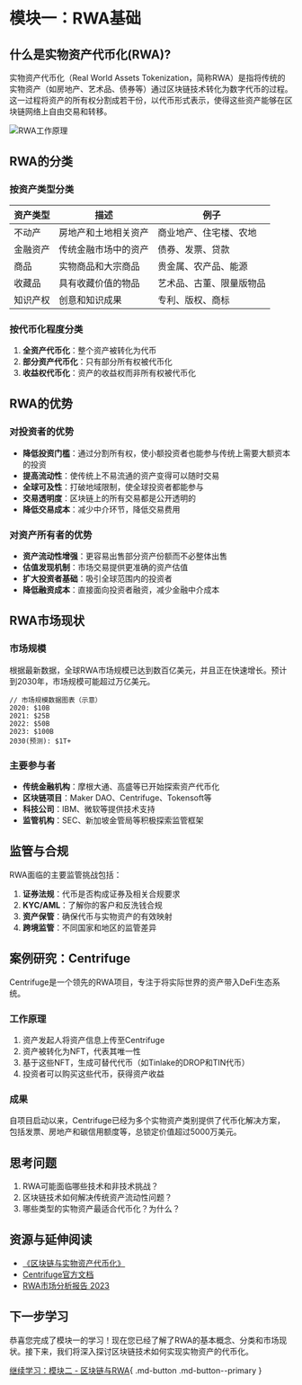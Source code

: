 
# 模块一：RWA基础

## 什么是实物资产代币化(RWA)?

实物资产代币化（Real World Assets Tokenization，简称RWA）是指将传统的实物资产（如房地产、艺术品、债券等）通过区块链技术转化为数字代币的过程。这一过程将资产的所有权分割成若干份，以代币形式表示，使得这些资产能够在区块链网络上自由交易和转移。

![RWA工作原理](/assets/images/rwa_process.png)

## RWA的分类

### 按资产类型分类

| 资产类型 | 描述 | 例子 |
|---------|------|------|
| 不动产 | 房地产和土地相关资产 | 商业地产、住宅楼、农地 |
| 金融资产 | 传统金融市场中的资产 | 债券、发票、贷款 |
| 商品 | 实物商品和大宗商品 | 贵金属、农产品、能源 |
| 收藏品 | 具有收藏价值的物品 | 艺术品、古董、限量版物品 |
| 知识产权 | 创意和知识成果 | 专利、版权、商标 |

### 按代币化程度分类

1. **全资产代币化**：整个资产被转化为代币
2. **部分资产代币化**：只有部分所有权被代币化
3. **收益权代币化**：资产的收益权而非所有权被代币化

## RWA的优势

### 对投资者的优势

- **降低投资门槛**：通过分割所有权，使小额投资者也能参与传统上需要大额资本的投资
- **提高流动性**：使传统上不易流通的资产变得可以随时交易
- **全球可及性**：打破地域限制，使全球投资者都能参与
- **交易透明度**：区块链上的所有交易都是公开透明的
- **降低交易成本**：减少中介环节，降低交易费用

### 对资产所有者的优势

- **资产流动性增强**：更容易出售部分资产份额而不必整体出售
- **估值发现机制**：市场交易提供更准确的资产估值
- **扩大投资者基础**：吸引全球范围内的投资者
- **降低融资成本**：直接面向投资者融资，减少金融中介成本

## RWA市场现状

### 市场规模

根据最新数据，全球RWA市场规模已达到数百亿美元，并且正在快速增长。预计到2030年，市场规模可能超过万亿美元。

```
// 市场规模数据图表（示意）
2020: $10B
2021: $25B
2022: $50B
2023: $100B
2030(预测): $1T+
```

### 主要参与者

- **传统金融机构**：摩根大通、高盛等已开始探索资产代币化
- **区块链项目**：Maker DAO、Centrifuge、Tokensoft等
- **科技公司**：IBM、微软等提供技术支持
- **监管机构**：SEC、新加坡金管局等积极探索监管框架

## 监管与合规

RWA面临的主要监管挑战包括：

1. **证券法规**：代币是否构成证券及相关合规要求
2. **KYC/AML**：了解你的客户和反洗钱合规
3. **资产保管**：确保代币与实物资产的有效映射
4. **跨境监管**：不同国家和地区的监管差异

## 案例研究：Centrifuge

Centrifuge是一个领先的RWA项目，专注于将实际世界的资产带入DeFi生态系统。

### 工作原理
1. 资产发起人将资产信息上传至Centrifuge
2. 资产被转化为NFT，代表其唯一性
3. 基于这些NFT，生成可替代代币（如Tinlake的DROP和TIN代币）
4. 投资者可以购买这些代币，获得资产收益

### 成果
自项目启动以来，Centrifuge已经为多个实物资产类别提供了代币化解决方案，包括发票、房地产和碳信用额度等，总锁定价值超过5000万美元。

## 思考问题

1. RWA可能面临哪些技术和非技术挑战？
2. 区块链技术如何解决传统资产流动性问题？
3. 哪些类型的实物资产最适合代币化？为什么？

## 资源与延伸阅读

- [《区块链与实物资产代币化》](https://example.com/blockchain-rwa)
- [Centrifuge官方文档](https://docs.centrifuge.io/)
- [RWA市场分析报告 2023](https://example.com/rwa-report-2023)

## 下一步学习

恭喜您完成了模块一的学习！现在您已经了解了RWA的基本概念、分类和市场现状。接下来，我们将深入探讨区块链技术如何实现实物资产的代币化。

[继续学习：模块二 - 区块链与RWA](./module2.md){ .md-button .md-button--primary }
